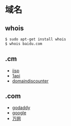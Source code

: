 # 域名

## whois

```bash
$ sudo apt-get install whois
$ whois baidu.com
```

## .cm

* [iisp](http://www.iisp.com)
* [1api](http://www.1api.net)
* [domaindiscounter](http://www.domaindiscounter.com)

## .com

* [godaddy](http://www.godaddy.com)
* [google](domains.google.com)
* [万网](https://wanwang.aliyun.com/)
